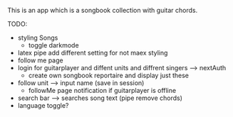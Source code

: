 This is an app which is a songbook collection with guitar chords.

TODO: 
- styling Songs
  - toggle darkmode
- latex pipe add different setting for not maex styling
- follow me page
- login for guitarplayer and diffent units and diffrent singers --> nextAuth
  - create own songbook reportaire and display just these
- follow unit --> input name (save in session)
  - followMe page notification if guitarplayer is offline
- search bar --> searches song text (pipe remove chords)
- language toggle?